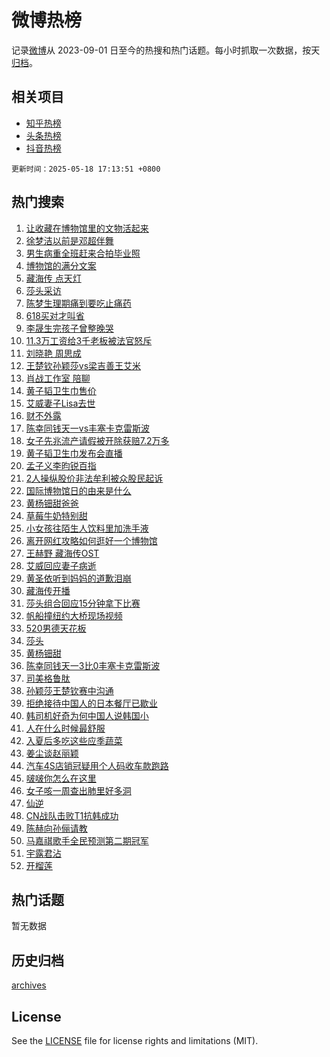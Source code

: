 # 微博热榜

记录[微博](https://www.weibo.com)从 2023-09-01 日至今的热搜和热门话题。每小时抓取一次数据，按天[归档](archives)。

## 相关项目

- [知乎热榜](https://github.com/hotarchive/zhihu)
- [头条热榜](https://github.com/hotarchive/toutiao)
- [抖音热榜](https://github.com/hotarchive/douyin)


`更新时间：2025-05-18 17:13:51 +0800`

## 热门搜索

1. [让收藏在博物馆里的文物活起来](https://m.weibo.cn/search?containerid=100103type%3D1%26t%3D10%26q%3D%23%E8%AE%A9%E6%94%B6%E8%97%8F%E5%9C%A8%E5%8D%9A%E7%89%A9%E9%A6%86%E9%87%8C%E7%9A%84%E6%96%87%E7%89%A9%E6%B4%BB%E8%B5%B7%E6%9D%A5%23&stream_entry_id=51&isnewpage=1&extparam=seat%3D1%26dgr%3D0%26q%3D%2523%25E8%25AE%25A9%25E6%2594%25B6%25E8%2597%258F%25E5%259C%25A8%25E5%258D%259A%25E7%2589%25A9%25E9%25A6%2586%25E9%2587%258C%25E7%259A%2584%25E6%2596%2587%25E7%2589%25A9%25E6%25B4%25BB%25E8%25B5%25B7%25E6%259D%25A5%2523%26stream_entry_id%3D51%26filter_type%3Drealtimehot%26c_type%3D51%26pos%3D0%26cate%3D10103%26display_time%3D1747559630%26pre_seqid%3D174755963005000557157)
1. [徐梦洁以前是邓超伴舞](https://m.weibo.cn/search?containerid=100103type%3D1%26t%3D10%26q%3D%E5%BE%90%E6%A2%A6%E6%B4%81%E4%BB%A5%E5%89%8D%E6%98%AF%E9%82%93%E8%B6%85%E4%BC%B4%E8%88%9E&stream_entry_id=31&isnewpage=1&extparam=seat%3D1%26flag%3D2%26stream_entry_id%3D31%26filter_type%3Drealtimehot%26realpos%3D1%26band_rank%3D1%26dgr%3D0%26q%3D%25E5%25BE%2590%25E6%25A2%25A6%25E6%25B4%2581%25E4%25BB%25A5%25E5%2589%258D%25E6%2598%25AF%25E9%2582%2593%25E8%25B6%2585%25E4%25BC%25B4%25E8%2588%259E%26c_type%3D31%26lcate%3D5001%26pos%3D0%26cate%3D5001%26display_time%3D1747559630%26pre_seqid%3D174755963005000557157)
1. [男生病重全班赶来合拍毕业照](https://m.weibo.cn/search?containerid=100103type%3D1%26t%3D10%26q%3D%23%E7%94%B7%E7%94%9F%E7%97%85%E9%87%8D%E5%85%A8%E7%8F%AD%E8%B5%B6%E6%9D%A5%E5%90%88%E6%8B%8D%E6%AF%95%E4%B8%9A%E7%85%A7%23&stream_entry_id=31&isnewpage=1&extparam=seat%3D1%26flag%3D0%26stream_entry_id%3D31%26filter_type%3Drealtimehot%26realpos%3D2%26band_rank%3D2%26dgr%3D0%26q%3D%2523%25E7%2594%25B7%25E7%2594%259F%25E7%2597%2585%25E9%2587%258D%25E5%2585%25A8%25E7%258F%25AD%25E8%25B5%25B6%25E6%259D%25A5%25E5%2590%2588%25E6%258B%258D%25E6%25AF%2595%25E4%25B8%259A%25E7%2585%25A7%2523%26c_type%3D31%26lcate%3D5001%26pos%3D1%26cate%3D5001%26display_time%3D1747559630%26pre_seqid%3D174755963005000557157)
1. [博物馆的满分文案](https://m.weibo.cn/search?containerid=100103type%3D1%26t%3D10%26q%3D%23%E5%8D%9A%E7%89%A9%E9%A6%86%E7%9A%84%E6%BB%A1%E5%88%86%E6%96%87%E6%A1%88%23&stream_entry_id=31&isnewpage=1&extparam=seat%3D1%26flag%3D1%26stream_entry_id%3D31%26filter_type%3Drealtimehot%26realpos%3D3%26band_rank%3D3%26dgr%3D0%26q%3D%2523%25E5%258D%259A%25E7%2589%25A9%25E9%25A6%2586%25E7%259A%2584%25E6%25BB%25A1%25E5%2588%2586%25E6%2596%2587%25E6%25A1%2588%2523%26c_type%3D31%26lcate%3D5001%26pos%3D2%26cate%3D5001%26display_time%3D1747559630%26pre_seqid%3D174755963005000557157)
1. [藏海传 点天灯](https://m.weibo.cn/search?containerid=100103type%3D1%26t%3D10%26q%3D%E8%97%8F%E6%B5%B7%E4%BC%A0+%E7%82%B9%E5%A4%A9%E7%81%AF&stream_entry_id=31&isnewpage=1&extparam=seat%3D1%26flag%3D0%26stream_entry_id%3D31%26filter_type%3Drealtimehot%26realpos%3D4%26band_rank%3D4%26dgr%3D0%26q%3D%25E8%2597%258F%25E6%25B5%25B7%25E4%25BC%25A0%2520%25E7%2582%25B9%25E5%25A4%25A9%25E7%2581%25AF%26c_type%3D31%26lcate%3D5001%26pos%3D3%26cate%3D5001%26display_time%3D1747559630%26pre_seqid%3D174755963005000557157)
1. [莎头采访](https://m.weibo.cn/search?containerid=100103type%3D1%26t%3D10%26q%3D%E8%8E%8E%E5%A4%B4%E9%87%87%E8%AE%BF&stream_entry_id=31&isnewpage=1&extparam=seat%3D1%26flag%3D1%26stream_entry_id%3D31%26filter_type%3Drealtimehot%26realpos%3D5%26band_rank%3D5%26dgr%3D0%26q%3D%25E8%258E%258E%25E5%25A4%25B4%25E9%2587%2587%25E8%25AE%25BF%26c_type%3D31%26lcate%3D5001%26pos%3D4%26cate%3D5001%26display_time%3D1747559630%26pre_seqid%3D174755963005000557157)
1. [陈梦生理期痛到要吃止痛药](https://m.weibo.cn/search?containerid=100103type%3D1%26t%3D10%26q%3D%23%E9%99%88%E6%A2%A6%E7%94%9F%E7%90%86%E6%9C%9F%E7%97%9B%E5%88%B0%E8%A6%81%E5%90%83%E6%AD%A2%E7%97%9B%E8%8D%AF%23&stream_entry_id=31&isnewpage=1&extparam=seat%3D1%26flag%3D2%26stream_entry_id%3D31%26filter_type%3Drealtimehot%26realpos%3D6%26band_rank%3D6%26dgr%3D0%26q%3D%2523%25E9%2599%2588%25E6%25A2%25A6%25E7%2594%259F%25E7%2590%2586%25E6%259C%259F%25E7%2597%259B%25E5%2588%25B0%25E8%25A6%2581%25E5%2590%2583%25E6%25AD%25A2%25E7%2597%259B%25E8%258D%25AF%2523%26c_type%3D31%26lcate%3D5001%26pos%3D5%26cate%3D5001%26display_time%3D1747559630%26pre_seqid%3D174755963005000557157)
1. [618买对才叫省](https://m.weibo.cn/search?containerid=100103type%3D1%26t%3D10%26q%3D%23618%E4%B9%B0%E5%AF%B9%E6%89%8D%E5%8F%AB%E7%9C%81%23&stream_entry_id=31&isnewpage=1&extparam=seat%3D1%26stream_entry_id%3D31%26filter_type%3Drealtimehot%26dgr%3D0%26lcate%3D5001%26adid%3D286320%26band_rank%3D7%26q%3D%2523618%25E4%25B9%25B0%25E5%25AF%25B9%25E6%2589%258D%25E5%258F%25AB%25E7%259C%2581%2523%26topic_ad%3D1%26c_type%3D31%26is_ad_pos%3D1%26pos%3D6%26cate%3D5001%26display_time%3D1747559630%26pre_seqid%3D174755963005000557157)
1. [李晟生完孩子曾整晚哭](https://m.weibo.cn/search?containerid=100103type%3D1%26t%3D10%26q%3D%23%E6%9D%8E%E6%99%9F%E7%94%9F%E5%AE%8C%E5%AD%A9%E5%AD%90%E6%9B%BE%E6%95%B4%E6%99%9A%E5%93%AD%23&stream_entry_id=31&isnewpage=1&extparam=seat%3D1%26flag%3D0%26stream_entry_id%3D31%26filter_type%3Drealtimehot%26realpos%3D7%26band_rank%3D7%26dgr%3D0%26q%3D%2523%25E6%259D%258E%25E6%2599%259F%25E7%2594%259F%25E5%25AE%258C%25E5%25AD%25A9%25E5%25AD%2590%25E6%259B%25BE%25E6%2595%25B4%25E6%2599%259A%25E5%2593%25AD%2523%26c_type%3D31%26lcate%3D5001%26pos%3D7%26cate%3D5001%26display_time%3D1747559630%26pre_seqid%3D174755963005000557157)
1. [11.3万工资给3千老板被法官怒斥](https://m.weibo.cn/search?containerid=100103type%3D1%26t%3D10%26q%3D%2311.3%E4%B8%87%E5%B7%A5%E8%B5%84%E7%BB%993%E5%8D%83%E8%80%81%E6%9D%BF%E8%A2%AB%E6%B3%95%E5%AE%98%E6%80%92%E6%96%A5%23&stream_entry_id=31&isnewpage=1&extparam=seat%3D1%26flag%3D0%26stream_entry_id%3D31%26filter_type%3Drealtimehot%26realpos%3D8%26band_rank%3D8%26dgr%3D0%26q%3D%252311.3%25E4%25B8%2587%25E5%25B7%25A5%25E8%25B5%2584%25E7%25BB%25993%25E5%258D%2583%25E8%2580%2581%25E6%259D%25BF%25E8%25A2%25AB%25E6%25B3%2595%25E5%25AE%2598%25E6%2580%2592%25E6%2596%25A5%2523%26c_type%3D31%26lcate%3D5001%26pos%3D8%26cate%3D5001%26display_time%3D1747559630%26pre_seqid%3D174755963005000557157)
1. [刘晓艳 周思成](https://m.weibo.cn/search?containerid=100103type%3D1%26t%3D10%26q%3D%E5%88%98%E6%99%93%E8%89%B3+%E5%91%A8%E6%80%9D%E6%88%90&stream_entry_id=31&isnewpage=1&extparam=seat%3D1%26flag%3D1%26stream_entry_id%3D31%26filter_type%3Drealtimehot%26realpos%3D9%26band_rank%3D9%26dgr%3D0%26q%3D%25E5%2588%2598%25E6%2599%2593%25E8%2589%25B3%2520%25E5%2591%25A8%25E6%2580%259D%25E6%2588%2590%26c_type%3D31%26lcate%3D5001%26pos%3D9%26cate%3D5001%26display_time%3D1747559630%26pre_seqid%3D174755963005000557157)
1. [王楚钦孙颖莎vs梁吉善王艾米](https://m.weibo.cn/search?containerid=100103type%3D1%26t%3D10%26q%3D%23%E7%8E%8B%E6%A5%9A%E9%92%A6%E5%AD%99%E9%A2%96%E8%8E%8Evs%E6%A2%81%E5%90%89%E5%96%84%E7%8E%8B%E8%89%BE%E7%B1%B3%23&stream_entry_id=31&isnewpage=1&extparam=seat%3D1%26flag%3D0%26stream_entry_id%3D31%26filter_type%3Drealtimehot%26realpos%3D10%26band_rank%3D10%26dgr%3D0%26q%3D%2523%25E7%258E%258B%25E6%25A5%259A%25E9%2592%25A6%25E5%25AD%2599%25E9%25A2%2596%25E8%258E%258Evs%25E6%25A2%2581%25E5%2590%2589%25E5%2596%2584%25E7%258E%258B%25E8%2589%25BE%25E7%25B1%25B3%2523%26c_type%3D31%26lcate%3D5001%26pos%3D10%26cate%3D5001%26display_time%3D1747559630%26pre_seqid%3D174755963005000557157)
1. [肖战工作室 陪聊](https://m.weibo.cn/search?containerid=100103type%3D1%26t%3D10%26q%3D%E8%82%96%E6%88%98%E5%B7%A5%E4%BD%9C%E5%AE%A4+%E9%99%AA%E8%81%8A&stream_entry_id=31&isnewpage=1&extparam=seat%3D1%26flag%3D1%26stream_entry_id%3D31%26filter_type%3Drealtimehot%26realpos%3D11%26band_rank%3D11%26dgr%3D0%26q%3D%25E8%2582%2596%25E6%2588%2598%25E5%25B7%25A5%25E4%25BD%259C%25E5%25AE%25A4%2520%25E9%2599%25AA%25E8%2581%258A%26c_type%3D31%26lcate%3D5001%26pos%3D11%26cate%3D5001%26display_time%3D1747559630%26pre_seqid%3D174755963005000557157)
1. [黄子韬卫生巾售价](https://m.weibo.cn/search?containerid=100103type%3D1%26t%3D10%26q%3D%23%E9%BB%84%E5%AD%90%E9%9F%AC%E5%8D%AB%E7%94%9F%E5%B7%BE%E5%94%AE%E4%BB%B7%23&stream_entry_id=31&isnewpage=1&extparam=seat%3D1%26flag%3D1%26stream_entry_id%3D31%26filter_type%3Drealtimehot%26realpos%3D12%26band_rank%3D12%26dgr%3D0%26q%3D%2523%25E9%25BB%2584%25E5%25AD%2590%25E9%259F%25AC%25E5%258D%25AB%25E7%2594%259F%25E5%25B7%25BE%25E5%2594%25AE%25E4%25BB%25B7%2523%26c_type%3D31%26lcate%3D5001%26pos%3D12%26cate%3D5001%26display_time%3D1747559630%26pre_seqid%3D174755963005000557157)
1. [艾威妻子Lisa去世](https://m.weibo.cn/search?containerid=100103type%3D1%26t%3D10%26q%3D%23%E8%89%BE%E5%A8%81%E5%A6%BB%E5%AD%90Lisa%E5%8E%BB%E4%B8%96%23&stream_entry_id=31&isnewpage=1&extparam=seat%3D1%26flag%3D1%26stream_entry_id%3D31%26filter_type%3Drealtimehot%26realpos%3D13%26band_rank%3D13%26dgr%3D0%26q%3D%2523%25E8%2589%25BE%25E5%25A8%2581%25E5%25A6%25BB%25E5%25AD%2590Lisa%25E5%258E%25BB%25E4%25B8%2596%2523%26c_type%3D31%26lcate%3D5001%26pos%3D13%26cate%3D5001%26display_time%3D1747559630%26pre_seqid%3D174755963005000557157)
1. [财不外露](https://m.weibo.cn/search?containerid=100103type%3D1%26t%3D10%26q%3D%E8%B4%A2%E4%B8%8D%E5%A4%96%E9%9C%B2&stream_entry_id=31&isnewpage=1&extparam=seat%3D1%26flag%3D2%26stream_entry_id%3D31%26filter_type%3Drealtimehot%26realpos%3D14%26band_rank%3D14%26dgr%3D0%26q%3D%25E8%25B4%25A2%25E4%25B8%258D%25E5%25A4%2596%25E9%259C%25B2%26c_type%3D31%26lcate%3D5001%26pos%3D14%26cate%3D5001%26display_time%3D1747559630%26pre_seqid%3D174755963005000557157)
1. [陈幸同钱天一vs丰塞卡克雷斯波](https://m.weibo.cn/search?containerid=100103type%3D1%26t%3D10%26q%3D%23%E9%99%88%E5%B9%B8%E5%90%8C%E9%92%B1%E5%A4%A9%E4%B8%80vs%E4%B8%B0%E5%A1%9E%E5%8D%A1%E5%85%8B%E9%9B%B7%E6%96%AF%E6%B3%A2%23&stream_entry_id=31&isnewpage=1&extparam=seat%3D1%26flag%3D1%26stream_entry_id%3D31%26filter_type%3Drealtimehot%26realpos%3D15%26band_rank%3D15%26dgr%3D0%26q%3D%2523%25E9%2599%2588%25E5%25B9%25B8%25E5%2590%258C%25E9%2592%25B1%25E5%25A4%25A9%25E4%25B8%2580vs%25E4%25B8%25B0%25E5%25A1%259E%25E5%258D%25A1%25E5%2585%258B%25E9%259B%25B7%25E6%2596%25AF%25E6%25B3%25A2%2523%26c_type%3D31%26lcate%3D5001%26pos%3D15%26cate%3D5001%26display_time%3D1747559630%26pre_seqid%3D174755963005000557157)
1. [女子先兆流产请假被开除获赔7.2万多](https://m.weibo.cn/search?containerid=100103type%3D1%26t%3D10%26q%3D%23%E5%A5%B3%E5%AD%90%E5%85%88%E5%85%86%E6%B5%81%E4%BA%A7%E8%AF%B7%E5%81%87%E8%A2%AB%E5%BC%80%E9%99%A4%E8%8E%B7%E8%B5%947.2%E4%B8%87%E5%A4%9A%23&stream_entry_id=31&isnewpage=1&extparam=seat%3D1%26flag%3D1%26stream_entry_id%3D31%26filter_type%3Drealtimehot%26realpos%3D16%26band_rank%3D16%26dgr%3D0%26q%3D%2523%25E5%25A5%25B3%25E5%25AD%2590%25E5%2585%2588%25E5%2585%2586%25E6%25B5%2581%25E4%25BA%25A7%25E8%25AF%25B7%25E5%2581%2587%25E8%25A2%25AB%25E5%25BC%2580%25E9%2599%25A4%25E8%258E%25B7%25E8%25B5%25947.2%25E4%25B8%2587%25E5%25A4%259A%2523%26c_type%3D31%26lcate%3D5001%26pos%3D16%26cate%3D5001%26display_time%3D1747559630%26pre_seqid%3D174755963005000557157)
1. [黄子韬卫生巾发布会直播](https://m.weibo.cn/search?containerid=100103type%3D1%26t%3D10%26q%3D%23%E9%BB%84%E5%AD%90%E9%9F%AC%E5%8D%AB%E7%94%9F%E5%B7%BE%E5%8F%91%E5%B8%83%E4%BC%9A%E7%9B%B4%E6%92%AD%23&stream_entry_id=31&isnewpage=1&extparam=seat%3D1%26flag%3D1%26stream_entry_id%3D31%26filter_type%3Drealtimehot%26realpos%3D17%26band_rank%3D17%26dgr%3D0%26q%3D%2523%25E9%25BB%2584%25E5%25AD%2590%25E9%259F%25AC%25E5%258D%25AB%25E7%2594%259F%25E5%25B7%25BE%25E5%258F%2591%25E5%25B8%2583%25E4%25BC%259A%25E7%259B%25B4%25E6%2592%25AD%2523%26c_type%3D31%26lcate%3D5001%26pos%3D17%26cate%3D5001%26display_time%3D1747559630%26pre_seqid%3D174755963005000557157)
1. [孟子义李昀锐百指](https://m.weibo.cn/search?containerid=100103type%3D1%26t%3D10%26q%3D%23%E5%AD%9F%E5%AD%90%E4%B9%89%E6%9D%8E%E6%98%80%E9%94%90%E7%99%BE%E6%8C%87%23&stream_entry_id=31&isnewpage=1&extparam=seat%3D1%26flag%3D1%26stream_entry_id%3D31%26filter_type%3Drealtimehot%26realpos%3D18%26band_rank%3D18%26dgr%3D0%26q%3D%2523%25E5%25AD%259F%25E5%25AD%2590%25E4%25B9%2589%25E6%259D%258E%25E6%2598%2580%25E9%2594%2590%25E7%2599%25BE%25E6%258C%2587%2523%26c_type%3D31%26lcate%3D5001%26pos%3D18%26cate%3D5001%26display_time%3D1747559630%26pre_seqid%3D174755963005000557157)
1. [2人操纵股价非法牟利被众股民起诉](https://m.weibo.cn/search?containerid=100103type%3D1%26t%3D10%26q%3D%232%E4%BA%BA%E6%93%8D%E7%BA%B5%E8%82%A1%E4%BB%B7%E9%9D%9E%E6%B3%95%E7%89%9F%E5%88%A9%E8%A2%AB%E4%BC%97%E8%82%A1%E6%B0%91%E8%B5%B7%E8%AF%89%23&stream_entry_id=31&isnewpage=1&extparam=seat%3D1%26flag%3D1%26stream_entry_id%3D31%26filter_type%3Drealtimehot%26realpos%3D19%26band_rank%3D19%26dgr%3D0%26q%3D%25232%25E4%25BA%25BA%25E6%2593%258D%25E7%25BA%25B5%25E8%2582%25A1%25E4%25BB%25B7%25E9%259D%259E%25E6%25B3%2595%25E7%2589%259F%25E5%2588%25A9%25E8%25A2%25AB%25E4%25BC%2597%25E8%2582%25A1%25E6%25B0%2591%25E8%25B5%25B7%25E8%25AF%2589%2523%26c_type%3D31%26lcate%3D5001%26pos%3D19%26cate%3D5001%26display_time%3D1747559630%26pre_seqid%3D174755963005000557157)
1. [国际博物馆日的由来是什么](https://m.weibo.cn/search?containerid=100103type%3D1%26t%3D10%26q%3D%E5%9B%BD%E9%99%85%E5%8D%9A%E7%89%A9%E9%A6%86%E6%97%A5%E7%9A%84%E7%94%B1%E6%9D%A5%E6%98%AF%E4%BB%80%E4%B9%88&stream_entry_id=31&isnewpage=1&extparam=seat%3D1%26flag%3D1%26stream_entry_id%3D31%26realpos%3D20%26is_ai_ask%3D1%26filter_type%3Drealtimehot%26band_rank%3D20%26dgr%3D0%26q%3D%25E5%259B%25BD%25E9%2599%2585%25E5%258D%259A%25E7%2589%25A9%25E9%25A6%2586%25E6%2597%25A5%25E7%259A%2584%25E7%2594%25B1%25E6%259D%25A5%25E6%2598%25AF%25E4%25BB%2580%25E4%25B9%2588%26c_type%3D31%26lcate%3D5001%26pos%3D20%26cate%3D5001%26display_time%3D1747559630%26pre_seqid%3D174755963005000557157)
1. [黄杨钿甜爸爸](https://m.weibo.cn/search?containerid=100103type%3D1%26t%3D10%26q%3D%E9%BB%84%E6%9D%A8%E9%92%BF%E7%94%9C%E7%88%B8%E7%88%B8&stream_entry_id=31&isnewpage=1&extparam=seat%3D1%26flag%3D2%26stream_entry_id%3D31%26filter_type%3Drealtimehot%26realpos%3D21%26band_rank%3D21%26dgr%3D0%26q%3D%25E9%25BB%2584%25E6%259D%25A8%25E9%2592%25BF%25E7%2594%259C%25E7%2588%25B8%25E7%2588%25B8%26c_type%3D31%26lcate%3D5001%26pos%3D21%26cate%3D5001%26display_time%3D1747559630%26pre_seqid%3D174755963005000557157)
1. [草莓牛奶特别甜](https://m.weibo.cn/search?containerid=100103type%3D1%26t%3D10%26q%3D%E8%8D%89%E8%8E%93%E7%89%9B%E5%A5%B6%E7%89%B9%E5%88%AB%E7%94%9C&stream_entry_id=31&isnewpage=1&extparam=seat%3D1%26flag%3D1%26stream_entry_id%3D31%26filter_type%3Drealtimehot%26realpos%3D22%26band_rank%3D22%26dgr%3D0%26q%3D%25E8%258D%2589%25E8%258E%2593%25E7%2589%259B%25E5%25A5%25B6%25E7%2589%25B9%25E5%2588%25AB%25E7%2594%259C%26c_type%3D31%26lcate%3D5001%26pos%3D22%26cate%3D5001%26display_time%3D1747559630%26pre_seqid%3D174755963005000557157)
1. [小女孩往陌生人饮料里加洗手液](https://m.weibo.cn/search?containerid=100103type%3D1%26t%3D10%26q%3D%23%E5%B0%8F%E5%A5%B3%E5%AD%A9%E5%BE%80%E9%99%8C%E7%94%9F%E4%BA%BA%E9%A5%AE%E6%96%99%E9%87%8C%E5%8A%A0%E6%B4%97%E6%89%8B%E6%B6%B2%23&stream_entry_id=31&isnewpage=1&extparam=seat%3D1%26flag%3D1%26stream_entry_id%3D31%26filter_type%3Drealtimehot%26realpos%3D23%26band_rank%3D23%26dgr%3D0%26q%3D%2523%25E5%25B0%258F%25E5%25A5%25B3%25E5%25AD%25A9%25E5%25BE%2580%25E9%2599%258C%25E7%2594%259F%25E4%25BA%25BA%25E9%25A5%25AE%25E6%2596%2599%25E9%2587%258C%25E5%258A%25A0%25E6%25B4%2597%25E6%2589%258B%25E6%25B6%25B2%2523%26c_type%3D31%26lcate%3D5001%26pos%3D23%26cate%3D5001%26display_time%3D1747559630%26pre_seqid%3D174755963005000557157)
1. [离开网红攻略如何逛好一个博物馆](https://m.weibo.cn/search?containerid=100103type%3D1%26t%3D10%26q%3D%E7%A6%BB%E5%BC%80%E7%BD%91%E7%BA%A2%E6%94%BB%E7%95%A5%E5%A6%82%E4%BD%95%E9%80%9B%E5%A5%BD%E4%B8%80%E4%B8%AA%E5%8D%9A%E7%89%A9%E9%A6%86&stream_entry_id=31&isnewpage=1&extparam=seat%3D1%26flag%3D1%26stream_entry_id%3D31%26filter_type%3Drealtimehot%26realpos%3D24%26band_rank%3D24%26dgr%3D0%26q%3D%25E7%25A6%25BB%25E5%25BC%2580%25E7%25BD%2591%25E7%25BA%25A2%25E6%2594%25BB%25E7%2595%25A5%25E5%25A6%2582%25E4%25BD%2595%25E9%2580%259B%25E5%25A5%25BD%25E4%25B8%2580%25E4%25B8%25AA%25E5%258D%259A%25E7%2589%25A9%25E9%25A6%2586%26c_type%3D31%26lcate%3D5001%26pos%3D24%26cate%3D5001%26display_time%3D1747559630%26pre_seqid%3D174755963005000557157)
1. [王赫野 藏海传OST](https://m.weibo.cn/search?containerid=100103type%3D1%26t%3D10%26q%3D%E7%8E%8B%E8%B5%AB%E9%87%8E+%E8%97%8F%E6%B5%B7%E4%BC%A0OST&stream_entry_id=31&isnewpage=1&extparam=seat%3D1%26flag%3D1%26stream_entry_id%3D31%26filter_type%3Drealtimehot%26realpos%3D25%26band_rank%3D25%26dgr%3D0%26q%3D%25E7%258E%258B%25E8%25B5%25AB%25E9%2587%258E%2520%25E8%2597%258F%25E6%25B5%25B7%25E4%25BC%25A0OST%26c_type%3D31%26lcate%3D5001%26pos%3D25%26cate%3D5001%26display_time%3D1747559630%26pre_seqid%3D174755963005000557157)
1. [艾威回应妻子病逝](https://m.weibo.cn/search?containerid=100103type%3D1%26t%3D10%26q%3D%23%E8%89%BE%E5%A8%81%E5%9B%9E%E5%BA%94%E5%A6%BB%E5%AD%90%E7%97%85%E9%80%9D%23&stream_entry_id=31&isnewpage=1&extparam=seat%3D1%26flag%3D1%26stream_entry_id%3D31%26filter_type%3Drealtimehot%26realpos%3D26%26band_rank%3D26%26dgr%3D0%26q%3D%2523%25E8%2589%25BE%25E5%25A8%2581%25E5%259B%259E%25E5%25BA%2594%25E5%25A6%25BB%25E5%25AD%2590%25E7%2597%2585%25E9%2580%259D%2523%26c_type%3D31%26lcate%3D5001%26pos%3D26%26cate%3D5001%26display_time%3D1747559630%26pre_seqid%3D174755963005000557157)
1. [黄圣依听到妈妈的道歉泪崩](https://m.weibo.cn/search?containerid=100103type%3D1%26t%3D10%26q%3D%E9%BB%84%E5%9C%A3%E4%BE%9D%E5%90%AC%E5%88%B0%E5%A6%88%E5%A6%88%E7%9A%84%E9%81%93%E6%AD%89%E6%B3%AA%E5%B4%A9&stream_entry_id=31&isnewpage=1&extparam=seat%3D1%26flag%3D1%26stream_entry_id%3D31%26filter_type%3Drealtimehot%26realpos%3D27%26band_rank%3D27%26dgr%3D0%26q%3D%25E9%25BB%2584%25E5%259C%25A3%25E4%25BE%259D%25E5%2590%25AC%25E5%2588%25B0%25E5%25A6%2588%25E5%25A6%2588%25E7%259A%2584%25E9%2581%2593%25E6%25AD%2589%25E6%25B3%25AA%25E5%25B4%25A9%26c_type%3D31%26lcate%3D5001%26pos%3D27%26cate%3D5001%26display_time%3D1747559630%26pre_seqid%3D174755963005000557157)
1. [藏海传开播](https://m.weibo.cn/search?containerid=100103type%3D1%26t%3D10%26q%3D%23%E8%97%8F%E6%B5%B7%E4%BC%A0%E5%BC%80%E6%92%AD%23&stream_entry_id=31&isnewpage=1&extparam=seat%3D1%26flag%3D0%26stream_entry_id%3D31%26filter_type%3Drealtimehot%26realpos%3D28%26band_rank%3D28%26dgr%3D0%26q%3D%2523%25E8%2597%258F%25E6%25B5%25B7%25E4%25BC%25A0%25E5%25BC%2580%25E6%2592%25AD%2523%26c_type%3D31%26lcate%3D5001%26pos%3D28%26cate%3D5001%26display_time%3D1747559630%26pre_seqid%3D174755963005000557157)
1. [莎头组合回应15分钟拿下比赛](https://m.weibo.cn/search?containerid=100103type%3D1%26t%3D10%26q%3D%23%E8%8E%8E%E5%A4%B4%E7%BB%84%E5%90%88%E5%9B%9E%E5%BA%9415%E5%88%86%E9%92%9F%E6%8B%BF%E4%B8%8B%E6%AF%94%E8%B5%9B%23&stream_entry_id=31&isnewpage=1&extparam=seat%3D1%26flag%3D1%26stream_entry_id%3D31%26filter_type%3Drealtimehot%26realpos%3D29%26band_rank%3D29%26dgr%3D0%26q%3D%2523%25E8%258E%258E%25E5%25A4%25B4%25E7%25BB%2584%25E5%2590%2588%25E5%259B%259E%25E5%25BA%259415%25E5%2588%2586%25E9%2592%259F%25E6%258B%25BF%25E4%25B8%258B%25E6%25AF%2594%25E8%25B5%259B%2523%26c_type%3D31%26lcate%3D5001%26pos%3D29%26cate%3D5001%26display_time%3D1747559630%26pre_seqid%3D174755963005000557157)
1. [帆船撞纽约大桥现场视频](https://m.weibo.cn/search?containerid=100103type%3D1%26t%3D10%26q%3D%E5%B8%86%E8%88%B9%E6%92%9E%E7%BA%BD%E7%BA%A6%E5%A4%A7%E6%A1%A5%E7%8E%B0%E5%9C%BA%E8%A7%86%E9%A2%91&stream_entry_id=31&isnewpage=1&extparam=seat%3D1%26flag%3D1%26stream_entry_id%3D31%26filter_type%3Drealtimehot%26realpos%3D30%26band_rank%3D30%26dgr%3D0%26q%3D%25E5%25B8%2586%25E8%2588%25B9%25E6%2592%259E%25E7%25BA%25BD%25E7%25BA%25A6%25E5%25A4%25A7%25E6%25A1%25A5%25E7%258E%25B0%25E5%259C%25BA%25E8%25A7%2586%25E9%25A2%2591%26c_type%3D31%26lcate%3D5001%26pos%3D30%26cate%3D5001%26display_time%3D1747559630%26pre_seqid%3D174755963005000557157)
1. [520男德天花板](https://m.weibo.cn/search?containerid=100103type%3D1%26t%3D10%26q%3D520%E7%94%B7%E5%BE%B7%E5%A4%A9%E8%8A%B1%E6%9D%BF&stream_entry_id=31&isnewpage=1&extparam=seat%3D1%26flag%3D1%26stream_entry_id%3D31%26filter_type%3Drealtimehot%26realpos%3D31%26band_rank%3D31%26dgr%3D0%26q%3D520%25E7%2594%25B7%25E5%25BE%25B7%25E5%25A4%25A9%25E8%258A%25B1%25E6%259D%25BF%26c_type%3D31%26lcate%3D5001%26pos%3D31%26cate%3D5001%26display_time%3D1747559630%26pre_seqid%3D174755963005000557157)
1. [莎头](https://m.weibo.cn/search?containerid=100103type%3D1%26t%3D10%26q%3D%E8%8E%8E%E5%A4%B4&stream_entry_id=31&isnewpage=1&extparam=seat%3D1%26flag%3D0%26stream_entry_id%3D31%26filter_type%3Drealtimehot%26realpos%3D32%26band_rank%3D32%26dgr%3D0%26q%3D%25E8%258E%258E%25E5%25A4%25B4%26c_type%3D31%26lcate%3D5001%26pos%3D32%26cate%3D5001%26display_time%3D1747559630%26pre_seqid%3D174755963005000557157)
1. [黄杨钿甜](https://m.weibo.cn/search?containerid=100103type%3D1%26t%3D10%26q%3D%E9%BB%84%E6%9D%A8%E9%92%BF%E7%94%9C&stream_entry_id=31&isnewpage=1&extparam=seat%3D1%26flag%3D0%26stream_entry_id%3D31%26filter_type%3Drealtimehot%26realpos%3D33%26band_rank%3D33%26dgr%3D0%26q%3D%25E9%25BB%2584%25E6%259D%25A8%25E9%2592%25BF%25E7%2594%259C%26c_type%3D31%26lcate%3D5001%26pos%3D33%26cate%3D5001%26display_time%3D1747559630%26pre_seqid%3D174755963005000557157)
1. [陈幸同钱天一3比0丰塞卡克雷斯波](https://m.weibo.cn/search?containerid=100103type%3D1%26t%3D10%26q%3D%E9%99%88%E5%B9%B8%E5%90%8C%E9%92%B1%E5%A4%A9%E4%B8%803%E6%AF%940%E4%B8%B0%E5%A1%9E%E5%8D%A1%E5%85%8B%E9%9B%B7%E6%96%AF%E6%B3%A2&stream_entry_id=31&isnewpage=1&extparam=seat%3D1%26flag%3D1%26stream_entry_id%3D31%26filter_type%3Drealtimehot%26realpos%3D34%26band_rank%3D34%26dgr%3D0%26q%3D%25E9%2599%2588%25E5%25B9%25B8%25E5%2590%258C%25E9%2592%25B1%25E5%25A4%25A9%25E4%25B8%25803%25E6%25AF%25940%25E4%25B8%25B0%25E5%25A1%259E%25E5%258D%25A1%25E5%2585%258B%25E9%259B%25B7%25E6%2596%25AF%25E6%25B3%25A2%26c_type%3D31%26lcate%3D5001%26pos%3D34%26cate%3D5001%26display_time%3D1747559630%26pre_seqid%3D174755963005000557157)
1. [司美格鲁肽](https://m.weibo.cn/search?containerid=100103type%3D1%26t%3D10%26q%3D%E5%8F%B8%E7%BE%8E%E6%A0%BC%E9%B2%81%E8%82%BD&stream_entry_id=31&isnewpage=1&extparam=seat%3D1%26flag%3D0%26stream_entry_id%3D31%26filter_type%3Drealtimehot%26realpos%3D35%26band_rank%3D35%26dgr%3D0%26q%3D%25E5%258F%25B8%25E7%25BE%258E%25E6%25A0%25BC%25E9%25B2%2581%25E8%2582%25BD%26c_type%3D31%26lcate%3D5001%26pos%3D35%26cate%3D5001%26display_time%3D1747559630%26pre_seqid%3D174755963005000557157)
1. [孙颖莎王楚钦赛中沟通](https://m.weibo.cn/search?containerid=100103type%3D1%26t%3D10%26q%3D%E5%AD%99%E9%A2%96%E8%8E%8E%E7%8E%8B%E6%A5%9A%E9%92%A6%E8%B5%9B%E4%B8%AD%E6%B2%9F%E9%80%9A&stream_entry_id=31&isnewpage=1&extparam=seat%3D1%26flag%3D1%26stream_entry_id%3D31%26filter_type%3Drealtimehot%26realpos%3D36%26band_rank%3D36%26dgr%3D0%26q%3D%25E5%25AD%2599%25E9%25A2%2596%25E8%258E%258E%25E7%258E%258B%25E6%25A5%259A%25E9%2592%25A6%25E8%25B5%259B%25E4%25B8%25AD%25E6%25B2%259F%25E9%2580%259A%26c_type%3D31%26lcate%3D5001%26pos%3D36%26cate%3D5001%26display_time%3D1747559630%26pre_seqid%3D174755963005000557157)
1. [拒绝接待中国人的日本餐厅已歇业](https://m.weibo.cn/search?containerid=100103type%3D1%26t%3D10%26q%3D%23%E6%8B%92%E7%BB%9D%E6%8E%A5%E5%BE%85%E4%B8%AD%E5%9B%BD%E4%BA%BA%E7%9A%84%E6%97%A5%E6%9C%AC%E9%A4%90%E5%8E%85%E5%B7%B2%E6%AD%87%E4%B8%9A%23&stream_entry_id=31&isnewpage=1&extparam=seat%3D1%26flag%3D0%26stream_entry_id%3D31%26filter_type%3Drealtimehot%26realpos%3D37%26band_rank%3D37%26dgr%3D0%26q%3D%2523%25E6%258B%2592%25E7%25BB%259D%25E6%258E%25A5%25E5%25BE%2585%25E4%25B8%25AD%25E5%259B%25BD%25E4%25BA%25BA%25E7%259A%2584%25E6%2597%25A5%25E6%259C%25AC%25E9%25A4%2590%25E5%258E%2585%25E5%25B7%25B2%25E6%25AD%2587%25E4%25B8%259A%2523%26c_type%3D31%26lcate%3D5001%26pos%3D37%26cate%3D5001%26display_time%3D1747559630%26pre_seqid%3D174755963005000557157)
1. [韩司机好奇为何中国人说韩国小](https://m.weibo.cn/search?containerid=100103type%3D1%26t%3D10%26q%3D%E9%9F%A9%E5%8F%B8%E6%9C%BA%E5%A5%BD%E5%A5%87%E4%B8%BA%E4%BD%95%E4%B8%AD%E5%9B%BD%E4%BA%BA%E8%AF%B4%E9%9F%A9%E5%9B%BD%E5%B0%8F&stream_entry_id=31&isnewpage=1&extparam=seat%3D1%26flag%3D0%26stream_entry_id%3D31%26filter_type%3Drealtimehot%26realpos%3D38%26band_rank%3D38%26dgr%3D0%26q%3D%25E9%259F%25A9%25E5%258F%25B8%25E6%259C%25BA%25E5%25A5%25BD%25E5%25A5%2587%25E4%25B8%25BA%25E4%25BD%2595%25E4%25B8%25AD%25E5%259B%25BD%25E4%25BA%25BA%25E8%25AF%25B4%25E9%259F%25A9%25E5%259B%25BD%25E5%25B0%258F%26c_type%3D31%26lcate%3D5001%26pos%3D38%26cate%3D5001%26display_time%3D1747559630%26pre_seqid%3D174755963005000557157)
1. [人在什么时候最舒服](https://m.weibo.cn/search?containerid=100103type%3D1%26t%3D10%26q%3D%E4%BA%BA%E5%9C%A8%E4%BB%80%E4%B9%88%E6%97%B6%E5%80%99%E6%9C%80%E8%88%92%E6%9C%8D&stream_entry_id=31&isnewpage=1&extparam=seat%3D1%26flag%3D1%26stream_entry_id%3D31%26realpos%3D39%26is_ai_ask%3D1%26filter_type%3Drealtimehot%26band_rank%3D39%26dgr%3D0%26q%3D%25E4%25BA%25BA%25E5%259C%25A8%25E4%25BB%2580%25E4%25B9%2588%25E6%2597%25B6%25E5%2580%2599%25E6%259C%2580%25E8%2588%2592%25E6%259C%258D%26c_type%3D31%26lcate%3D5001%26pos%3D39%26cate%3D5001%26display_time%3D1747559630%26pre_seqid%3D174755963005000557157)
1. [入夏后多吃这些应季蔬菜](https://m.weibo.cn/search?containerid=100103type%3D1%26t%3D10%26q%3D%E5%85%A5%E5%A4%8F%E5%90%8E%E5%A4%9A%E5%90%83%E8%BF%99%E4%BA%9B%E5%BA%94%E5%AD%A3%E8%94%AC%E8%8F%9C&stream_entry_id=31&isnewpage=1&extparam=seat%3D1%26flag%3D1%26stream_entry_id%3D31%26filter_type%3Drealtimehot%26realpos%3D40%26band_rank%3D40%26dgr%3D0%26q%3D%25E5%2585%25A5%25E5%25A4%258F%25E5%2590%258E%25E5%25A4%259A%25E5%2590%2583%25E8%25BF%2599%25E4%25BA%259B%25E5%25BA%2594%25E5%25AD%25A3%25E8%2594%25AC%25E8%258F%259C%26c_type%3D31%26lcate%3D5001%26pos%3D40%26cate%3D5001%26display_time%3D1747559630%26pre_seqid%3D174755963005000557157)
1. [姜尘谈赵丽颖](https://m.weibo.cn/search?containerid=100103type%3D1%26t%3D10%26q%3D%23%E5%A7%9C%E5%B0%98%E8%B0%88%E8%B5%B5%E4%B8%BD%E9%A2%96%23&stream_entry_id=31&isnewpage=1&extparam=seat%3D1%26flag%3D0%26stream_entry_id%3D31%26filter_type%3Drealtimehot%26realpos%3D41%26band_rank%3D41%26dgr%3D0%26q%3D%2523%25E5%25A7%259C%25E5%25B0%2598%25E8%25B0%2588%25E8%25B5%25B5%25E4%25B8%25BD%25E9%25A2%2596%2523%26c_type%3D31%26lcate%3D5001%26pos%3D41%26cate%3D5001%26display_time%3D1747559630%26pre_seqid%3D174755963005000557157)
1. [汽车4S店销冠疑用个人码收车款跑路](https://m.weibo.cn/search?containerid=100103type%3D1%26t%3D10%26q%3D%23%E6%B1%BD%E8%BD%A64S%E5%BA%97%E9%94%80%E5%86%A0%E7%96%91%E7%94%A8%E4%B8%AA%E4%BA%BA%E7%A0%81%E6%94%B6%E8%BD%A6%E6%AC%BE%E8%B7%91%E8%B7%AF%23&stream_entry_id=31&isnewpage=1&extparam=seat%3D1%26flag%3D0%26stream_entry_id%3D31%26filter_type%3Drealtimehot%26realpos%3D42%26band_rank%3D42%26dgr%3D0%26q%3D%2523%25E6%25B1%25BD%25E8%25BD%25A64S%25E5%25BA%2597%25E9%2594%2580%25E5%2586%25A0%25E7%2596%2591%25E7%2594%25A8%25E4%25B8%25AA%25E4%25BA%25BA%25E7%25A0%2581%25E6%2594%25B6%25E8%25BD%25A6%25E6%25AC%25BE%25E8%25B7%2591%25E8%25B7%25AF%2523%26c_type%3D31%26lcate%3D5001%26pos%3D42%26cate%3D5001%26display_time%3D1747559630%26pre_seqid%3D174755963005000557157)
1. [啵啵你怎么在这里](https://m.weibo.cn/search?containerid=100103type%3D1%26t%3D10%26q%3D%E5%95%B5%E5%95%B5%E4%BD%A0%E6%80%8E%E4%B9%88%E5%9C%A8%E8%BF%99%E9%87%8C&stream_entry_id=31&isnewpage=1&extparam=seat%3D1%26flag%3D1%26stream_entry_id%3D31%26filter_type%3Drealtimehot%26realpos%3D43%26band_rank%3D43%26dgr%3D0%26q%3D%25E5%2595%25B5%25E5%2595%25B5%25E4%25BD%25A0%25E6%2580%258E%25E4%25B9%2588%25E5%259C%25A8%25E8%25BF%2599%25E9%2587%258C%26c_type%3D31%26lcate%3D5001%26pos%3D43%26cate%3D5001%26display_time%3D1747559630%26pre_seqid%3D174755963005000557157)
1. [女子咳一周查出肺里好多洞](https://m.weibo.cn/search?containerid=100103type%3D1%26t%3D10%26q%3D%23%E5%A5%B3%E5%AD%90%E5%92%B3%E4%B8%80%E5%91%A8%E6%9F%A5%E5%87%BA%E8%82%BA%E9%87%8C%E5%A5%BD%E5%A4%9A%E6%B4%9E%23&stream_entry_id=31&isnewpage=1&extparam=seat%3D1%26flag%3D1%26stream_entry_id%3D31%26filter_type%3Drealtimehot%26realpos%3D44%26band_rank%3D44%26dgr%3D0%26q%3D%2523%25E5%25A5%25B3%25E5%25AD%2590%25E5%2592%25B3%25E4%25B8%2580%25E5%2591%25A8%25E6%259F%25A5%25E5%2587%25BA%25E8%2582%25BA%25E9%2587%258C%25E5%25A5%25BD%25E5%25A4%259A%25E6%25B4%259E%2523%26c_type%3D31%26lcate%3D5001%26pos%3D44%26cate%3D5001%26display_time%3D1747559630%26pre_seqid%3D174755963005000557157)
1. [仙逆](https://m.weibo.cn/search?containerid=100103type%3D1%26t%3D10%26q%3D%E4%BB%99%E9%80%86&stream_entry_id=31&isnewpage=1&extparam=seat%3D1%26flag%3D1%26stream_entry_id%3D31%26filter_type%3Drealtimehot%26realpos%3D45%26band_rank%3D45%26dgr%3D0%26q%3D%25E4%25BB%2599%25E9%2580%2586%26c_type%3D31%26lcate%3D5001%26pos%3D45%26cate%3D5001%26display_time%3D1747559630%26pre_seqid%3D174755963005000557157)
1. [CN战队击败T1抗韩成功](https://m.weibo.cn/search?containerid=100103type%3D1%26t%3D10%26q%3D%23CN%E6%88%98%E9%98%9F%E5%87%BB%E8%B4%A5T1%E6%8A%97%E9%9F%A9%E6%88%90%E5%8A%9F%23&stream_entry_id=31&isnewpage=1&extparam=seat%3D1%26flag%3D1%26stream_entry_id%3D31%26filter_type%3Drealtimehot%26realpos%3D46%26band_rank%3D46%26dgr%3D0%26q%3D%2523CN%25E6%2588%2598%25E9%2598%259F%25E5%2587%25BB%25E8%25B4%25A5T1%25E6%258A%2597%25E9%259F%25A9%25E6%2588%2590%25E5%258A%259F%2523%26c_type%3D31%26lcate%3D5001%26pos%3D46%26cate%3D5001%26display_time%3D1747559630%26pre_seqid%3D174755963005000557157)
1. [陈赫向孙俪请教](https://m.weibo.cn/search?containerid=100103type%3D1%26t%3D10%26q%3D%23%E9%99%88%E8%B5%AB%E5%90%91%E5%AD%99%E4%BF%AA%E8%AF%B7%E6%95%99%23&stream_entry_id=31&isnewpage=1&extparam=seat%3D1%26flag%3D0%26stream_entry_id%3D31%26filter_type%3Drealtimehot%26realpos%3D47%26band_rank%3D47%26dgr%3D0%26q%3D%2523%25E9%2599%2588%25E8%25B5%25AB%25E5%2590%2591%25E5%25AD%2599%25E4%25BF%25AA%25E8%25AF%25B7%25E6%2595%2599%2523%26c_type%3D31%26lcate%3D5001%26pos%3D47%26cate%3D5001%26display_time%3D1747559630%26pre_seqid%3D174755963005000557157)
1. [马嘉祺歌手全民预测第二期冠军](https://m.weibo.cn/search?containerid=100103type%3D1%26t%3D10%26q%3D%23%E9%A9%AC%E5%98%89%E7%A5%BA%E6%AD%8C%E6%89%8B%E5%85%A8%E6%B0%91%E9%A2%84%E6%B5%8B%E7%AC%AC%E4%BA%8C%E6%9C%9F%E5%86%A0%E5%86%9B%23&stream_entry_id=31&isnewpage=1&extparam=seat%3D1%26flag%3D0%26stream_entry_id%3D31%26filter_type%3Drealtimehot%26realpos%3D48%26band_rank%3D48%26dgr%3D0%26q%3D%2523%25E9%25A9%25AC%25E5%2598%2589%25E7%25A5%25BA%25E6%25AD%258C%25E6%2589%258B%25E5%2585%25A8%25E6%25B0%2591%25E9%25A2%2584%25E6%25B5%258B%25E7%25AC%25AC%25E4%25BA%258C%25E6%259C%259F%25E5%2586%25A0%25E5%2586%259B%2523%26c_type%3D31%26lcate%3D5001%26pos%3D48%26cate%3D5001%26display_time%3D1747559630%26pre_seqid%3D174755963005000557157)
1. [宇露君沾](https://m.weibo.cn/search?containerid=100103type%3D1%26t%3D10%26q%3D%E5%AE%87%E9%9C%B2%E5%90%9B%E6%B2%BE&stream_entry_id=31&isnewpage=1&extparam=seat%3D1%26flag%3D1%26stream_entry_id%3D31%26filter_type%3Drealtimehot%26realpos%3D49%26band_rank%3D49%26dgr%3D0%26q%3D%25E5%25AE%2587%25E9%259C%25B2%25E5%2590%259B%25E6%25B2%25BE%26c_type%3D31%26lcate%3D5001%26pos%3D49%26cate%3D5001%26display_time%3D1747559630%26pre_seqid%3D174755963005000557157)
1. [开榴莲](https://m.weibo.cn/search?containerid=100103type%3D1%26t%3D10%26q%3D%E5%BC%80%E6%A6%B4%E8%8E%B2&stream_entry_id=31&isnewpage=1&extparam=seat%3D1%26flag%3D1%26stream_entry_id%3D31%26filter_type%3Drealtimehot%26realpos%3D50%26band_rank%3D50%26dgr%3D0%26q%3D%25E5%25BC%2580%25E6%25A6%25B4%25E8%258E%25B2%26c_type%3D31%26lcate%3D5001%26pos%3D50%26cate%3D5001%26display_time%3D1747559630%26pre_seqid%3D174755963005000557157)

## 热门话题

暂无数据

## 历史归档

[archives](archives)

## License

See the [LICENSE](LICENSE) file for license rights and limitations (MIT).
